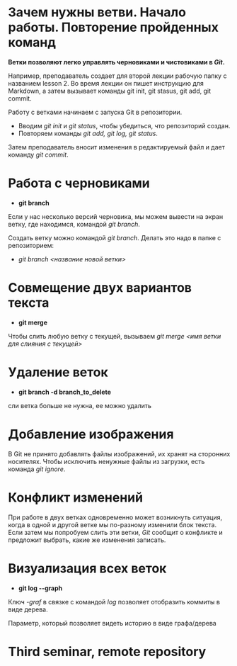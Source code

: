 # Зачем нужны ветви. Начало работы. Повторение пройденных команд

**Ветки позволяют легко управлять черновиками и чистовиками в *Git*.**

Например, преподаватель создает для второй лекции рабочую папку с названием lesson 2. Во время лекции он пишет инструкцию для Markdown, а затем вызывает команды git init, git stasus, git add, git commit.

Работу с ветками начинаем с запуска Git в репозитории. 

* Вводим *git init* и *git status*, чтобы убедиться, что репозиторий создан.
* Повторяем команды *git add, git log, git status*.

Затем преподаватель вносит изменения в редактируемый файл и дает команду *git commit*.

# Работа с черновиками

* **git branch**

Если у нас несколько версий черновика, мы можем вывести на экран ветку, где находимся, командой *git branch*.

Создать ветку можно командой *git branch*.
Делать это надо в папке с репозиторием: 

* *git branch <название новой ветки>*

# Совмещение двух вариантов текста

* **git merge**

Чтобы слить любую ветку с текущей, вызываем *git merge <имя ветки для слияния с текущей>*

# Удаление веток

* **git branch -d branch_to_delete**

сли ветка больше не нужна, ее можно удалить

# Добавление изображения

В Git не принято добавлять файлы изображений, их хранят на сторонних носителях. Чтобы исключить ненужные файлы из загрузки, есть команда *git ignore*.

# Конфликт изменений

При работе в двух ветках одновременно может возникнуть ситуация, когда в одной и другой ветке мы по-разному изменили блок текста. Если затем мы попробуем слить эти ветки, *Git* сообщит о конфликте и предложит выбрать, какие же изменения записать. 

# Визуализация всех веток

* **git log --graph**

Ключ *-graf* в связке с командой *log* позволяет отобразить коммиты в виде дерева.

Параметр, который позволяет видеть историю в виде графа/дерева

# Third seminar, remote repository